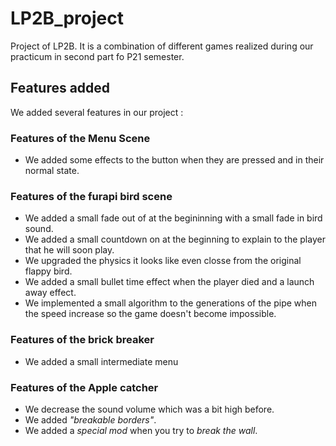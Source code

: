 # LP2B_project
Project of LP2B. It is a combination of different games realized during our practicum in second part fo P21 semester.

## Features added

We added several features in our project :

### Features of the Menu Scene

- We added some effects to the button when they are pressed and in their normal state.

### Features of the furapi bird scene

- We added a small fade out of at the begininning with a small fade in bird sound.
- We added a small countdown on at the beginning to explain to the player that he will soon play.
- We upgraded the physics it looks like even closse from the original flappy bird.
- We added a small bullet time effect when the player died and a launch away effect.
- We implemented a small algorithm to the generations of the pipe when the speed increase so the game doesn't become impossible.

### Features of the brick breaker

- We added a small intermediate menu



### Features of the Apple catcher

- We decrease the sound volume which was a bit high before.
- We added _"breakable borders"_.
- We added a _special mod_ when you try to _break the wall_.
